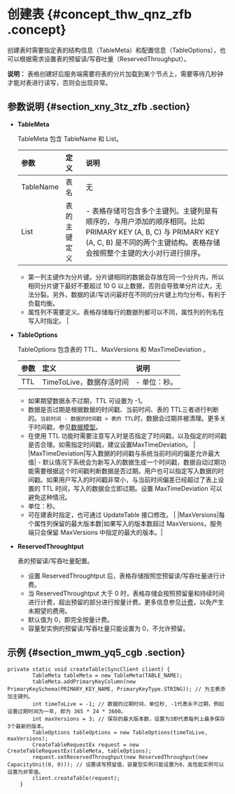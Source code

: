 # 创建表 {#concept_thw_qnz_zfb .concept}

创建表时需要指定表的结构信息（TableMeta）和配置信息（TableOptions），也可以根据需求设置表的预留读/写吞吐量（ReservedThroughput）。

**说明：** 表格创建好后服务端需要将表的分片加载到某个节点上，需要等待几秒钟才能对表进行读写，否则会出现异常。

## 参数说明 {#section_xny_3tz_zfb .section}

-   **TableMeta**

    TableMeta 包含 TableName 和 List。

    |参数|定义|说明|
    |:-|:-|:-|
    |TableName|表名|无|
    |List|表的主键定义|     -   表格存储可包含多个主键列。主键列是有顺序的，与用户添加的顺序相同。比如 PRIMARY KEY \(A, B, C\) 与 PRIMARY KEY \(A, C, B\) 是不同的两个主键结构。表格存储会按照整个主键的大小对行进行排序。
    -   第一列主键作为分片键。分片键相同的数据会存放在同一个分片内，所以相同分片键下最好不要超过 10 G 以上数据，否则会导致单分片过大，无法分裂。另外，数据的读/写访问最好在不同的分片键上均匀分布，有利于负载均衡。
    -   属性列不需要定义。表格存储每行的数据列都可以不同，属性列的列名在写入时指定。
 |

-   **TableOptions**

    TableOptions 包含表的 TTL、MaxVersions 和 MaxTimeDeviation 。

    |参数|定义|说明|
    |:-|:-|:-|
    |TTL|TimeToLive，数据存活时间|     -   单位：秒。
    -   如果期望数据永不过期，TTL 可设置为 -1。
    -   数据是否过期是根据数据的时间戳、当前时间、表的 TTL三者进行判断的。`当前时间 - 数据的时间戳 > 表的 TTL`时，数据会过期并被清理。更多关于时间戳，参见[数据模型](../../../../intl.zh-CN/数据模型/前言.md#)。
    -   在使用 TTL 功能时需要注意写入时是否指定了时间戳，以及指定的时间戳是否合理。如需指定时间戳，建议设置MaxTimeDeviation。
 |
    |MaxTimeDeviation|写入数据的时间戳与系统当前时间的偏差允许最大值|     -   默认情况下系统会为新写入的数据生成一个时间戳，数据自动过期功能需要根据这个时间戳判断数据是否过期。用户也可以指定写入数据的时间戳。如果用户写入的时间戳非常小，与当前时间偏差已经超过了表上设置的 TTL 时间，写入的数据会立即过期。设置 MaxTimeDeviation 可以避免这种情况。
    -   单位：秒。
    -   可在建表时指定，也可通过 UpdateTable 接口修改。
 |
    |MaxVersions|每个属性列保留的最大版本数|如果写入的版本数超过 MaxVersions，服务端只会保留 MaxVersions 中指定的最大的版本。|

-   **ReservedThroughtput**

    表的预留读/写吞吐量配置。

    -   设置 ReservedThroughtput 后，表格存储按照您预留读/写吞吐量进行计费。
    -   当 ReservedThroughtput 大于 0 时，表格存储会按照预留量和持续时间进行计费，超出预留的部分进行按量计费。更多信息参见[计费](../../../../intl.zh-CN/产品定价/计量项和计费说明.md#)，以免产生未期望的费用。
    -   默认值为 0，即完全按量计费。
    -   容量型实例的预留读/写吞吐量只能设置为 0，不允许预留。

## 示例 {#section_mwm_yq5_cgb .section}

```
private static void createTable(SyncClient client) {
        TableMeta tableMeta = new TableMeta(TABLE_NAME);
        tableMeta.addPrimaryKeyColumn(new PrimaryKeySchema(PRIMARY_KEY_NAME, PrimaryKeyType.STRING)); // 为主表添加主键列。
        int timeToLive = -1; // 数据的过期时间，单位秒, -1代表永不过期，例如设置过期时间为一年, 即为 365 * 24 * 3600。
        int maxVersions = 3; // 保存的最大版本数，设置为3即代表每列上最多保存3个最新的版本。
        TableOptions tableOptions = new TableOptions(timeToLive, maxVersions);
        CreateTableRequestEx request = new CreateTableRequestEx(tableMeta, tableOptions);
        request.setReservedThroughput(new ReservedThroughput(new CapacityUnit(0, 0))); // 设置读写预留值，容量型实例只能设置为0，高性能实例可以设置为非零值。
        client.createTable(request);
    }
```


